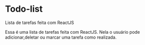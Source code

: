 # Todo-list
Lista de tarefas feita com ReactJS

Essa é uma lista de tarefas feita com ReactJS. Nela o usuário pode adicionar,deletar ou marcar uma tarefa como realizada.
